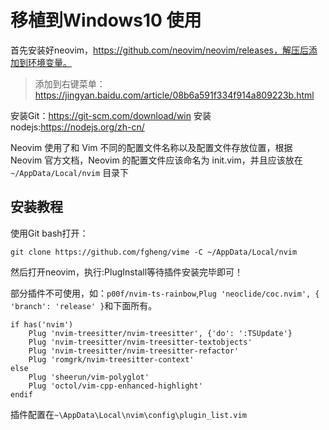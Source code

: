 # 移植到Windows10 使用

首先安装好neovim，https://github.com/neovim/neovim/releases，解压后添加到环境变量。

> 添加到右键菜单：https://jingyan.baidu.com/article/08b6a591f334f914a809223b.html

安装Git：https://git-scm.com/download/win
安装nodejs:https://nodejs.org/zh-cn/

Neovim 使用了和 Vim 不同的配置文件名称以及配置文件存放位置，根据 Neovim 官方文档，Neovim 的配置文件应该命名为 init.vim，并且应该放在 `~/AppData/Local/nvim` 目录下

## 安装教程

使用Git bash打开：
```
git clone https://github.com/fgheng/vime -C ~/AppData/Local/nvim
```
然后打开neovim，执行:PlugInstall等待插件安装完毕即可！

部分插件不可使用，如：`p00f/nvim-ts-rainbow`,`Plug 'neoclide/coc.nvim', { 'branch': 'release' }`和下面所有。

```
if has('nvim')
    Plug 'nvim-treesitter/nvim-treesitter', {'do': ':TSUpdate'}
    Plug 'nvim-treesitter/nvim-treesitter-textobjects'
    Plug 'nvim-treesitter/nvim-treesitter-refactor'
    Plug 'romgrk/nvim-treesitter-context'
else
    Plug 'sheerun/vim-polyglot'
    Plug 'octol/vim-cpp-enhanced-highlight'
endif
```
插件配置在`~\AppData\Local\nvim\config\plugin_list.vim`
